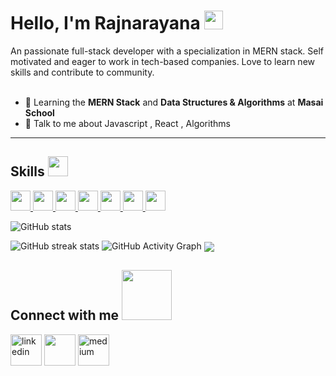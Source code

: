 
# Hello, I'm Rajnarayana <img src = "https://raw.githubusercontent.com/MartinHeinz/MartinHeinz/master/wave.gif" width = 30px>

<div size='20px'>
 An passionate full-stack developer with a specialization in MERN stack. Self motivated and eager to work in tech-based companies. Love to learn new skills and contribute to community.
</div>

<!-- - 🎯 Full Stack Web Developer -->
<br>

- 🌱 Learning the **MERN Stack** and **Data Structures & Algorithms** at **Masai School**
-  💬 Talk to me about Javascript , React , Algorithms 
<hr/>

<!-- ### Languages
![HTML5 Badge](https://img.shields.io/badge/HTML5-E34F26?style=for-the-badge&logo=html5&logoColor=white)
![CSS Badge](https://img.shields.io/badge/CSS3-1572B6?style=for-the-badge&logo=css3&logoColor=white)
![JavaScript_Badge](https://img.shields.io/badge/JavaScript-323330?style=for-the-badge&logo=javascript&logoColor=F7DF1E) -->
<!-- 
### Databases
![MongoDB_Badge](https://img.shields.io/badge/MongoDB-4EA94B?style=for-the-badge&logo=mongodb&logoColor=white)

### Frameworks 

![ExpressJs_Badge](https://img.shields.io/badge/Express.js-000000?style=for-the-badge&logo=express&logoColor=white)
![React_Badge](https://img.shields.io/badge/React-20232A?style=for-the-badge&logo=react&logoColor=61DAFB)
![NodeJs_Badge](https://img.shields.io/badge/Node.js-339933?style=for-the-badge&logo=nodedotjs&logoColor=white)




### Tools
![NPM_Badge](https://img.shields.io/badge/npm-CB3837?style=for-the-badge&logo=npm&logoColor=white)
![Git Badge](https://img.shields.io/badge/GIT-E44C30?style=for-the-badge&logo=git&logoColor=white) -->

<!-- ![Redis_Badge](https://img.shields.io/badge/redis-%23DD0031.svg?&style=for-the-badge&logo=redis&logoColor=white) -->
<!-- ![TailwindCSS_Badge](https://img.shields.io/badge/Tailwind_CSS-38B2AC?style=for-the-badge&logo=tailwind-css&logoColor=white) -->
<!-- ![StyledComponents_Badge](https://img.shields.io/badge/styled--components-DB7093?style=for-the-badge&logo=styled-components&logoColor=white) -->

<h2> Skills <img src = "https://media2.giphy.com/media/QssGEmpkyEOhBCb7e1/giphy.gif?cid=ecf05e47a0n3gi1bfqntqmob8g9aid1oyj2wr3ds3mg700bl&rid=giphy.gif" width = 32px> </h2>
<a href= https://github.com/huxly123?tab=repositories&q=&type=&language=reactjs&sort= > <img width ='32px' src ='https://raw.githubusercontent.com/rahulbanerjee26/githubAboutMeGenerator/main/icons/reactjs.svg'> </a>
<a href= https://github.com/huxly123?tab=repositories&q=&type=&language=javascript&sort= > <img width ='32px' src ='https://raw.githubusercontent.com/rahulbanerjee26/githubAboutMeGenerator/main/icons/javascript.svg'> </a>
<a href= https://github.com/huxly123?tab=repositories&q=&type=&language=html&sort= > <img width ='32px' src ='https://raw.githubusercontent.com/rahulbanerjee26/githubAboutMeGenerator/main/icons/html.svg'> </a>
<a href= https://github.com/huxly123?tab=repositories&q=&type=&language=css&sort= > <img width ='32px' src ='https://raw.githubusercontent.com/rahulbanerjee26/githubAboutMeGenerator/main/icons/css.svg'> </a>
<a href= https://github.com/huxly123?tab=repositories&q=&type=&language=mongodb&sort= > <img width ='32px' src ='https://raw.githubusercontent.com/rahulbanerjee26/githubAboutMeGenerator/main/icons/mongodb.svg'> </a>
<a href= https://github.com/huxly123?tab=repositories&q=&type=&language=express&sort= > <img width ='32px' src ='https://raw.githubusercontent.com/rahulbanerjee26/githubAboutMeGenerator/main/icons/express.svg'> </a>
<a href= https://github.com/huxly123?tab=repositories&q=&type=&language=nodejs&sort= > <img width ='32px' src ='https://raw.githubusercontent.com/rahulbanerjee26/githubAboutMeGenerator/main/icons/nodejs.svg'> </a>


![GitHub stats](https://github-readme-stats.vercel.app/api?username=drajnarayana&show_icons=true)

![GitHub streak stats](https://github-readme-streak-stats.herokuapp.com/?user=drajnarayana)
![GitHub Activity Graph](https://activity-graph.herokuapp.com/graph?username=drajnarayana)
<img align="center" src="https://github-readme-stats.vercel.app/api/top-langs/?username=drajnarayana&layout=compact&theme=vue&hide_border=true" />





<h2> Connect with me  <img src='https://raw.githubusercontent.com/ShahriarShafin/ShahriarShafin/main/Assets/handshake.gif' width="80px"> </h2>


<a href="https://www.linkedin.com/in/rajnarayana-dasari-63b245118/"><img  height="50px" width="50px" src="https://img.icons8.com/color/96/000000/linkedin.png" alt="linkedin"/></a>
<a href="https://codesandbox.io/u/drajnarayana"><img height="50px" width="50px" src="https://cdn.jsdelivr.net/npm/simple-icons@3.0.1/icons/codesandbox.svg"/></a>
<a href="https://medium.com/@drajnaryana"><img  height="50px" width="50px" src="https://play-lh.googleusercontent.com/hB9t3Z-mi284_49HA3nAuhO-W5Cyhje7r2P9McdgORoVCd-0SV54c12NMQWLHnqALw" alt="medium"/></a>

